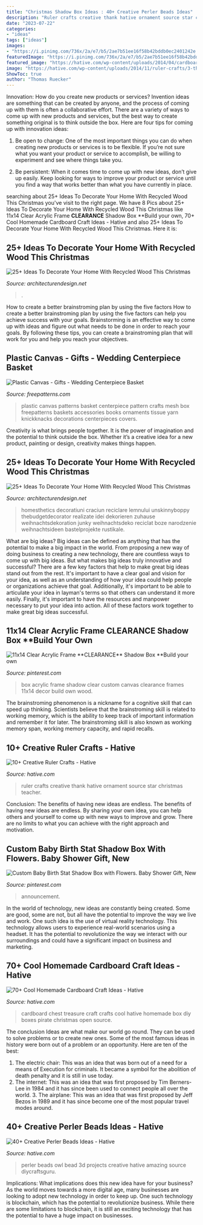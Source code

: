 ```yaml
---
title: "Christmas Shadow Box Ideas : 40+ Creative Perler Beads Ideas"
description: "Ruler crafts creative thank hative ornament source star christmas teacher"
date: "2023-07-22"
categories:
- "ideas"
tags: ["ideas"]
images:
- "https://i.pinimg.com/736x/2a/e7/b5/2ae7b51ee16f58b42bddb0ec2401242e.jpg"
featuredImage: "https://i.pinimg.com/736x/2a/e7/b5/2ae7b51ee16f58b42bddb0ec2401242e.jpg"
featured_image: "https://hative.com/wp-content/uploads/2014/04/cardboard-crafts/1-cardboard-treasure-chest.jpg"
image: "https://hative.com/wp-content/uploads/2014/11/ruler-crafts/3-thank-you-for-helping-me-growing.jpg"
ShowToc: true
author: "Thomas Ruecker"
---
```



Innovation: How do you create new products or services?
Invention ideas are something that can be created by anyone, and the process of coming up with them is often a collaborative effort. There are a variety of ways to come up with new products and services, but the best way to create something original is to think outside the box. Here are four tips for coming up with innovation ideas:
1. Be open to change: One of the most important things you can do when creating new products or services is to be flexible. If you’re not sure what you want your product or service to accomplish, be willing to experiment and see where things take you.

2. Be persistent: When it comes time to come up with new ideas, don’t give up easily. Keep looking for ways to improve your product or service until you find a way that works better than what you have currently in place.

	

		
searching about 25+ Ideas To Decorate Your Home With Recycled Wood This Christmas you've visit to the right page. We have 8 Pics about 25+ Ideas To Decorate Your Home With Recycled Wood This Christmas like 11x14 Clear Acrylic Frame **CLEARANCE** Shadow Box **Build your own, 70+ Cool Homemade Cardboard Craft Ideas - Hative and also 25+ Ideas To Decorate Your Home With Recycled Wood This Christmas. Here it is:
		
    
## 25+ Ideas To Decorate Your Home With Recycled Wood This Christmas

<img loading=lazy src="https://cdn.architecturendesign.net/wp-content/uploads/2015/12/AD-Ideas-To-Decorate-Your-Home-With-Recycled-Wood-This-10.jpg" onerror="this.onerror=null;this.src='https://tse1.mm.bing.net/th?id=OIP.NNKgjF5rXdT3oUxyhe6HoAHaNI&amp;pid=15.1';" alt="25+ Ideas To Decorate Your Home With Recycled Wood This Christmas">

_Source: architecturendesign.net_

>. 

	

How to create a better brainstroming plan by using the five factors
How to create a better brainstroming plan by using the five factors can help you achieve success with your goals. Brainstorming is an effective way to come up with ideas and figure out what needs to be done in order to reach your goals. By following these tips, you can create a brainstroming plan that will work for you and help you reach your objectives.

    
## Plastic Canvas - Gifts - Wedding Centerpiece Basket

<img loading=lazy src="http://www.freepatterns.com/images/patterns/large/3221.jpg" onerror="this.onerror=null;this.src='https://tse3.mm.bing.net/th?id=OIP.KixlIQYb3ro9nsfRktPg2wHaJ3&amp;pid=15.1';" alt="Plastic Canvas - Gifts - Wedding Centerpiece Basket">

_Source: freepatterns.com_

>plastic canvas patterns basket centerpiece pattern crafts mesh box freepatterns baskets accessories books ornaments tissue yarn knickknacks decorations centerpieces covers. 

	

Creativity is what brings people together. It is the power of imagination and the potential to think outside the box. Whether it’s a creative idea for a new product, painting or design, creativity makes things happen.

    
## 25+ Ideas To Decorate Your Home With Recycled Wood This Christmas

<img loading=lazy src="https://cdn.architecturendesign.net/wp-content/uploads/2015/12/AD-Ideas-To-Decorate-Your-Home-With-Recycled-Wood-This-01.jpg" onerror="this.onerror=null;this.src='https://tse4.mm.bing.net/th?id=OIP.nmr69AeQ511mf0dAJHPNMAHaLF&amp;pid=15.1';" alt="25+ Ideas To Decorate Your Home With Recycled Wood This Christmas">

_Source: architecturendesign.net_

>homesthetics decoratiuni craciun reciclare lemnului unskinnyboppy thebudgetdecorator realizate idei dekorieren zuhause weihnachtsdekoration junky weihnachtsdeko reciclat boze narodzenie weihnachtsideen bastelprojekte rustikale. 

	

What are big ideas?
Big ideas can be defined as anything that has the potential to make a big impact in the world. From proposing a new way of doing business to creating a new technology, there are countless ways to come up with big ideas. But what makes big ideas truly innovative and successful? There are a few key factors that help to make great big ideas stand out from the rest. 
It's important to have a clear goal and vision for your idea, as well as an understanding of how your idea could help people or organizations achieve that goal. Additionally, it's important to be able to articulate your idea in layman's terms so that others can understand it more easily. Finally, it's important to have the resources and manpower necessary to put your idea into action. All of these factors work together to make great big ideas successful.

    
## 11x14 Clear Acrylic Frame **CLEARANCE** Shadow Box **Build Your Own

<img loading=lazy src="https://i.pinimg.com/736x/2a/e7/b5/2ae7b51ee16f58b42bddb0ec2401242e.jpg" onerror="this.onerror=null;this.src='https://tse3.mm.bing.net/th?id=OIP.gpMWNSAboF5CPa_HjANZAgHaJ4&amp;pid=15.1';" alt="11x14 Clear Acrylic Frame **CLEARANCE** Shadow Box **Build your own">

_Source: pinterest.com_

>box acrylic frame shadow clear custom canvas clearance frames 11x14 decor build own wood. 

	

The brainstroming phenomenon is a nickname for a cognitive skill that can speed up thinking. Scientists believe that the brainstroming skill is related to working memory, which is the ability to keep track of important information and remember it for later. The brainstroming skill is also known as working memory span, working memory capacity, and rapid recalls.

    
## 10+ Creative Ruler Crafts - Hative

<img loading=lazy src="https://hative.com/wp-content/uploads/2014/11/ruler-crafts/3-thank-you-for-helping-me-growing.jpg" onerror="this.onerror=null;this.src='https://tse4.mm.bing.net/th?id=OIP.7iB7KpekDrrpHw3-Ax2wWwHaLG&amp;pid=15.1';" alt="10+ Creative Ruler Crafts - Hative">

_Source: hative.com_

>ruler crafts creative thank hative ornament source star christmas teacher. 

	

Conclusion: The benefits of having new ideas are endless.
The benefits of having new ideas are endless. By sharing your own idea, you can help others and yourself to come up with new ways to improve and grow. There are no limits to what you can achieve with the right approach and motivation.

    
## Custom Baby Birth Stat Shadow Box With Flowers. Baby Shower Gift, New

<img loading=lazy src="https://i.pinimg.com/736x/46/66/61/466661c856d8ffbd6950b3288456100f.jpg" onerror="this.onerror=null;this.src='https://tse4.mm.bing.net/th?id=OIP.YPwrQk91ooXeUCeah8C-cQHaJ4&amp;pid=15.1';" alt="Custom Baby Birth Stat Shadow Box with Flowers. Baby Shower Gift, New">

_Source: pinterest.com_

>announcement. 

	

In the world of technology, new ideas are constantly being created. Some are good, some are not, but all have the potential to improve the way we live and work. One such idea is the use of virtual reality technology. This technology allows users to experience real-world scenarios using a headset. It has the potential to revolutionize the way we interact with our surroundings and could have a significant impact on business and marketing.

    
## 70+ Cool Homemade Cardboard Craft Ideas - Hative

<img loading=lazy src="https://hative.com/wp-content/uploads/2014/04/cardboard-crafts/1-cardboard-treasure-chest.jpg" onerror="this.onerror=null;this.src='https://tse1.mm.bing.net/th?id=OIP.lZnKs_CCwscwC6OqG8SCRAHaEb&amp;pid=15.1';" alt="70+ Cool Homemade Cardboard Craft Ideas - Hative">

_Source: hative.com_

>cardboard chest treasure craft crafts cool hative homemade box diy boxes pirate christmas open source. 

	

The conclusion
Ideas are what make our world go round. They can be used to solve problems or to create new ones. Some of the most famous ideas in history were born out of a problem or an opportunity. Here are ten of the best:
1. The electric chair: This was an idea that was born out of a need for a means of Execution for criminals. It became a symbol for the abolition of death penalty and it is still in use today.
2. The internet: This was an idea that was first proposed by Tim Berners-Lee in 1984 and it has since been used to connect people all over the world. 3. The airplane: This was an idea that was first proposed by Jeff Bezos in 1989 and it has since become one of the most popular travel modes around. 
    
## 40+ Creative Perler Beads Ideas - Hative

<img loading=lazy src="https://hative.com/wp-content/uploads/2014/04/perler-beads-ideas/31-owl-perler-beads.jpg" onerror="this.onerror=null;this.src='https://tse1.mm.bing.net/th?id=OIP.U3Mtwd-ryfCBJqXOcNyC7AHaJK&amp;pid=15.1';" alt="40+ Creative Perler Beads Ideas - Hative">

_Source: hative.com_

>perler beads owl bead 3d projects creative hative amazing source diycraftsguru. 

	

Implications: What implications does this new idea have for your business?
As the world moves towards a more digital age, many businesses are looking to adopt new technology in order to keep up. One such technology is blockchain, which has the potential to revolutionize business. While there are some limitations to blockchain, it is still an exciting technology that has the potential to have a huge impact on businesses.

